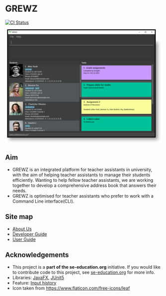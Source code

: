 # GREWZ
[![CI Status](https://github.com/se-edu/addressbook-level3/workflows/Java%20CI/badge.svg)](https://github.com/AY2223S1-CS2103T-W12-4/tp/actions)

![Ui](docs/images/Ui.png)

## Aim
- GREWZ is an integrated platform for teacher assistants in university, with the aim of helping teacher assistants to manage their students efficiently.
Wanting to help fellow teacher assistants, we are working together to develop a comprehensive address book that answers their needs.
- GREWZ is optimised for teacher assistants who prefer to work with a Command Line interface(CLI).

## Site map
- [About Us](docs/AboutUs.md)
- [Developer Guide](docs/DeveloperGuide.md)
- [User Guide](docs/UserGuide.md)

## Acknowledgements

- This project is a **part of the se-education.org** initiative. If you would like to contribute code to this project, see [se-education.org](https://se-education.org#https://se-education.org/#contributing) for more info.
- Libraries: [JavaFX](https://openjfx.io/), [JUnit5](https://junit.org/junit5/)
- Feature: [Input history](https://github.com/AY2122S2-CS2103T-W13-3/tp)
- Icon taken from https://www.flaticon.com/free-icons/leaf

